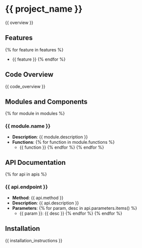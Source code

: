 # {{ project_name }}

{{ overview }}

## Features
{% for feature in features %}
- {{ feature }}
{% endfor %}

## Code Overview

{{ code_overview }}

## Modules and Components
{% for module in modules %}
### {{ module.name }}
- **Description**: {{ module.description }}
- **Functions**:
{% for function in module.functions %}
  - {{ function }}
{% endfor %}
{% endfor %}

## API Documentation
{% for api in apis %}
### {{ api.endpoint }}
- **Method**: {{ api.method }}
- **Description**: {{ api.description }}
- **Parameters**:
{% for param, desc in api.parameters.items() %}
  - {{ param }}: {{ desc }}
{% endfor %}
{% endfor %}

## Installation

{{ installation_instructions }}


